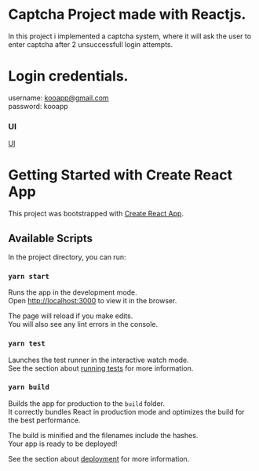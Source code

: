 # Captcha Project made with Reactjs.
In this project i implemented a captcha system, where it will ask the user to enter captcha after 2 unsuccessfull login attempts. 

# Login credentials.
 username: kooapp@gmail.com \
 password: kooapp

### UI
[UI](https://res.cloudinary.com/navtech/image/upload/v1657688118/Screenshot_2022-07-13_at_10.23.21_AM_p3hrzm.png)

# Getting Started with Create React App

This project was bootstrapped with [Create React App](https://github.com/facebook/create-react-app).

## Available Scripts

In the project directory, you can run:

### `yarn start`

Runs the app in the development mode.\
Open [http://localhost:3000](http://localhost:3000) to view it in the browser.

The page will reload if you make edits.\
You will also see any lint errors in the console.

### `yarn test`

Launches the test runner in the interactive watch mode.\
See the section about [running tests](https://facebook.github.io/create-react-app/docs/running-tests) for more information.

### `yarn build`

Builds the app for production to the `build` folder.\
It correctly bundles React in production mode and optimizes the build for the best performance.

The build is minified and the filenames include the hashes.\
Your app is ready to be deployed!

See the section about [deployment](https://facebook.github.io/create-react-app/docs/deployment) for more information.

